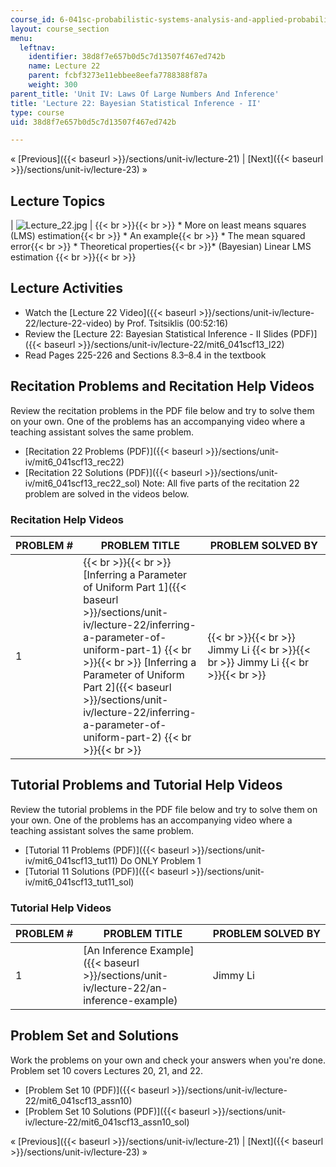 ```yaml
---
course_id: 6-041sc-probabilistic-systems-analysis-and-applied-probability-fall-2013
layout: course_section
menu:
  leftnav:
    identifier: 38d8f7e657b0d5c7d13507f467ed742b
    name: Lecture 22
    parent: fcbf3273e11ebbee8eefa7788388f87a
    weight: 300
parent_title: 'Unit IV: Laws Of Large Numbers And Inference'
title: 'Lecture 22: Bayesian Statistical Inference - II'
type: course
uid: 38d8f7e657b0d5c7d13507f467ed742b

---
```


« [Previous]({{< baseurl >}}/sections/unit-iv/lecture-21) | [Next]({{< baseurl >}}/sections/unit-iv/lecture-23) »

Lecture Topics
--------------

| ![Lecture_22.jpg](/coursemedia/6-041sc-probabilistic-systems-analysis-and-applied-probability-fall-2013/404379718320a6a97c7030e90c5df882_Lecture_22.jpg) |  {{< br >}}{{< br >}} *   More on least means squares (LMS) estimation{{< br >}}    *   An example{{< br >}}    *   The mean squared error{{< br >}}    *   Theoretical properties{{< br >}}*   (Bayesian) Linear LMS estimation {{< br >}}{{< br >}}  

Lecture Activities
------------------

*   Watch the [Lecture 22 Video]({{< baseurl >}}/sections/unit-iv/lecture-22/lecture-22-video) by Prof. Tsitsiklis (00:52:16)
*   Review the [Lecture 22: Bayesian Statistical Inference - II Slides (PDF)]({{< baseurl >}}/sections/unit-iv/lecture-22/mit6_041scf13_l22)
*   Read Pages 225-226 and Sections 8.3–8.4 in the textbook

Recitation Problems and Recitation Help Videos
----------------------------------------------

Review the recitation problems in the PDF file below and try to solve them on your own. One of the problems has an accompanying video where a teaching assistant solves the same problem.

*   [Recitation 22 Problems (PDF)]({{< baseurl >}}/sections/unit-iv/mit6_041scf13_rec22)
*   [Recitation 22 Solutions (PDF)]({{< baseurl >}}/sections/unit-iv/mit6_041scf13_rec22_sol) Note: All five parts of the recitation 22 problem are solved in the videos below.

### Recitation Help Videos

| PROBLEM # | PROBLEM TITLE | PROBLEM SOLVED BY |
| --- | --- | --- |
| 1 |  {{< br >}}{{< br >}} [Inferring a Parameter of Uniform Part 1]({{< baseurl >}}/sections/unit-iv/lecture-22/inferring-a-parameter-of-uniform-part-1) {{< br >}}{{< br >}} [Inferring a Parameter of Uniform Part 2]({{< baseurl >}}/sections/unit-iv/lecture-22/inferring-a-parameter-of-uniform-part-2) {{< br >}}{{< br >}}  |  {{< br >}}{{< br >}} Jimmy Li {{< br >}}{{< br >}} Jimmy Li {{< br >}}{{< br >}}  

Tutorial Problems and Tutorial Help Videos
------------------------------------------

Review the tutorial problems in the PDF file below and try to solve them on your own. One of the problems has an accompanying video where a teaching assistant solves the same problem.

*   [Tutorial 11 Problems (PDF)]({{< baseurl >}}/sections/unit-iv/mit6_041scf13_tut11) Do ONLY Problem 1
*   [Tutorial 11 Solutions (PDF)]({{< baseurl >}}/sections/unit-iv/mit6_041scf13_tut11_sol)

### Tutorial Help Videos

| PROBLEM # | PROBLEM TITLE | PROBLEM SOLVED BY |
| --- | --- | --- |
| 1 | [An Inference Example]({{< baseurl >}}/sections/unit-iv/lecture-22/an-inference-example) | Jimmy Li 

Problem Set and Solutions
-------------------------

Work the problems on your own and check your answers when you're done. Problem set 10 covers Lectures 20, 21, and 22.

*   [Problem Set 10 (PDF)]({{< baseurl >}}/sections/unit-iv/lecture-22/mit6_041scf13_assn10)
*   [Problem Set 10 Solutions (PDF)]({{< baseurl >}}/sections/unit-iv/lecture-22/mit6_041scf13_assn10_sol)

« [Previous]({{< baseurl >}}/sections/unit-iv/lecture-21) | [Next]({{< baseurl >}}/sections/unit-iv/lecture-23) »